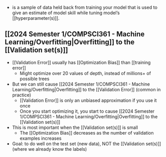 - is a sample of data held back from training your model that is used to give an estimate of model skill while tuning model’s [[hyperparameter(s)]].

## [[2024 Semester 1/COMPSCI361 - Machine Learning/Overfitting|Overfitting]] to the [[Validation set(s)]]
- [[Validation Error]] usually has [[Optimization Bias]] than [[training error]]
	- Might optimize over 20 values of depth, instead of millions+ of possible trees
- But we can still cause [[2024 Semester 1/COMPSCI361 - Machine Learning/Overfitting|Overfitting]] to the [[Validation Error]] (common in practice)
	- [[Validation Error]] is only an unbiased approximation if you use it once
	- Once you start optimizing it, you start to cause [[2024 Semester 1/COMPSCI361 - Machine Learning/Overfitting|Overfitting]] to the [[Validation set(s)]]
- This is most important when the [[Validation set(s)]] is small
	- The [[Optimization Bias]] decreases as the number of validation examples increases
- Goal: to do well on the test set (new data), NOT the [[Validation set(s)]] (where we already know the labels)